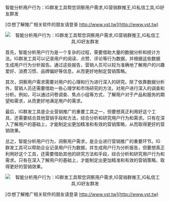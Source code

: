 智能分析用户行为：IG群发工具帮您洞察用户需求,IG营销群推王,IG私信工具,IG好友群发

[😍想了解推广相关软件的朋友请登录 http://www.vst.tw](http://www.vst.tw)

 <center><img src="https://vst.tw/MP4/tuiguang/png/4.png" alt="智能分析用户行为：IG群发工具帮您洞察用户需求,IG营销群推王,IG私信工具,IG好友群发"></center>

首先，智能分析用户行为是一个复杂的过程，需要借助大量的数据分析和统计方法。IG群发工具可以记录用户的阅读、点赞、评论等行为数据，并根据这些数据生成用户行为分析报告。通过这些报告，营销人员可以较为准确地了解用户的兴趣爱好、消费习惯、品牌偏好等信息，从而更好地制定营销策略。

其次，洞察用户需求需要对用户的心理和行为进行深入的研究。除了依靠数据分析外，营销人员还需要借助一些心理学和市场研究的方法，对用户进行深入的调查和分析。例如，可以通过问卷调查、焦点小组等方式，了解用户对于产品和服务的期望和需求，从而更好地满足用户的需求。

最后，IG群发工具是企业营销推广的重要工具之一，但要想真正利用好这个工具，还需要结合其他营销手段和方法，综合分析和研究用户行为和需求。只有在深入了解用户的基础上，才能制定出更加精准和有效的营销策略，从而取得更好的营销效果。

总之，智能分析用户行为，洞察用户需求，是企业进行营销推广的重要环节。IG群发工具可以帮助企业记录用户行为数据，并生成用户行为分析报告，但要想真正利用好这个工具，还需要借助其他的研究方法和手段，综合分析和研究用户行为和需求。只有在深入了解用户的基础上，才能制定出更加精准和有效的营销策略，取得更好的营销效果。

 <center><img src="https://vst.tw/MP4/tuiguang/png/2.png" alt="智能分析用户行为：IG群发工具帮您洞察用户需求,IG营销群推王,IG私信工具,IG好友群发"></center>

[😍想了解推广相关软件的朋友请登录 http://www.vst.tw](http://www.vst.tw)




